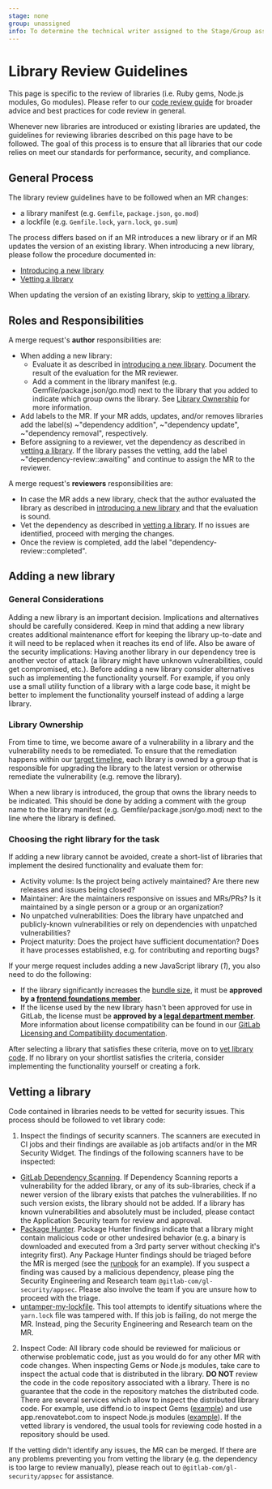 ```yaml
---
stage: none
group: unassigned
info: To determine the technical writer assigned to the Stage/Group associated with this page, see https://about.gitlab.com/handbook/engineering/ux/technical-writing/#assignments
---
```


# Library Review Guidelines

This page is specific to the review of libraries (i.e. Ruby gems, Node.js
modules, Go modules). Please refer to our
[code review guide](code_review.md) for broader advice and best
practices for code review in general.

Whenever new libraries are introduced or existing libraries are updated, the
guidelines for reviewing libraries described on this page have to be followed.
The goal of this process is to ensure that all libraries that our code relies on
meet our standards for performance, security, and compliance.

## General Process

The library review guidelines have to be followed when an MR changes:

- a library manifest (e.g. `Gemfile`, `package.json`, `go.mod`)
- a lockfile (e.g. `Gemfile.lock`, `yarn.lock`, `go.sum`)

The process differs based on if an MR introduces a new library or if an MR
updates the version of an existing library. When introducing a new library,
please follow the procedure documented in:

- [Introducing a new library](#adding-a-new-library)
- [Vetting a library](#vetting-a-library)

When updating the version of an existing library, skip to [vetting a
library](#vetting-a-library).

## Roles and Responsibilities

A merge request's **author** responsibilities are:
- When adding a new library:
  * Evaluate it as described in [introducing a new
library](#adding-a-new-library). Document the result of the evaluation for the
MR reviewer.
  * Add a comment in the library manifest (e.g. Gemfile/package.json/go.mod)
next to the library that you added to indicate which group owns the library. See
[Library Ownership](#library-ownership) for more information.
- Add labels to the MR. If your MR adds, updates, and/or removes libraries add
the label(s) ~"dependency addition", ~"dependency update", ~"dependency
removal", respectively.
- Before assigning to a reviewer, vet the dependency as described in [vetting a
library](#vetting-a-library). If the library passes the vetting, add the label
~"dependency-review::awaiting" and continue to assign the MR to the reviewer.

A merge request's **reviewers** responsibilities are:
- In case the MR adds a new library, check that the author evaluated the library
as described in [introducing a new library](#adding-a-new-library) and that the
evaluation is sound.
- Vet the dependency as described in [vetting a library](#vetting-a-library). If
no issues are identified, proceed with merging the changes.
- Once the review is completed, add the label "dependency-review::completed".

## Adding a new library

### General Considerations

Adding a new library is an important decision. Implications and alternatives
should be carefully considered. Keep in mind that adding a new library creates
additional maintenance effort for keeping the library up-to-date and it will
need to be replaced when it reaches its end of life. Also be aware of the
security implications: Having another library in our dependency tree is another
vector of attack (a library might have unknown vulnerabilities, could get
compromised, etc.). Before adding a new library consider alternatives such as
implementing the functionality yourself. For example, if you only use a small
utility function of a library with a large code base, it might be better to
implement the functionality yourself instead of adding a large library.

### Library Ownership

From time to time, we become aware of a vulnerability in a library and the
vulnerability needs to be remediated. To ensure that the remediation happens
within our [target
timeline](https://about.gitlab.com/handbook/engineering/security/#severity-and-priority-labels-on-security-issues),
each library is owned by a group that is responsible for upgrading the library
to the latest version or otherwise remediate the vulnerability (e.g. remove the
library).

When a new library is introduced, the group that owns the library needs to be
indicated. This should be done by adding a comment with the group name to the
library manifest (e.g. Gemfile/package.json/go.mod) next to the line where the
library is defined.

### Choosing the right library for the task


If adding a new library cannot be avoided, create a short-list of libraries that
implement the desired functionality and evaluate them for:

- Activity volume: Is the project being actively maintained? Are there new
releases and issues being closed?
- Maintainer: Are the maintainers responsive on issues and MRs/PRs? Is it
maintained by a single person or a group or an organization?
- No unpatched vulnerabilities: Does the library have unpatched and
publicly-known vulnerabilities or rely on dependencies with unpatched
vulnerabilities?
- Project maturity: Does the project have sufficient documentation? Does it have
processes established, e.g. for contributing and reporting bugs?

If your merge request includes adding a new JavaScript library (*1*), you also
need to do the following:
   - If the library significantly increases the
     [bundle
size](https://gitlab.com/gitlab-org/frontend/playground/webpack-memory-metrics/-/blob/master/doc/report.md),
it must
     be **approved by a [frontend foundations
member](https://about.gitlab.com/direction/create/ecosystem/frontend-ux-foundations/)**.
   - If the license used by the new library hasn't been approved for use in
     GitLab, the license must be **approved by a [legal department
member](https://about.gitlab.com/handbook/legal/)**.
     More information about license compatibility can be found in our
     [GitLab Licensing and Compatibility documentation](licensing.md).

After selecting a library that satisfies these criteria, move on to [vet library
code](#vetting-a-library). If no library on your shortlist satisfies the
criteria, consider implementing the functionality yourself or creating a fork.

## Vetting a library

Code contained in libraries needs to be vetted for security issues. This process
should be followed to vet library code:

1. Inspect the findings of security scanners. The scanners are executed in CI
jobs and their findings are available as job artifacts and/or in the MR Security
Widget. The findings of the following scanners have to be inspected:
  - [GitLab Dependency Scanning](../user/application_security/dependency_scanning/index.md).
If Dependency Scanning reports a vulnerability for the added library, or any of
its sub-libraries, check if a newer version of the library exists that patches
the vulnerabilities. If no such version exists, the library should not be added.
If a library has known vulnerabilities and absolutely must be included, please
contact the Application Security team for review and approval.
  - [Package Hunter](https://gitlab.com/gitlab-com/gl-security/security-research/package-hunter).
Package Hunter findings indicate that a library might contain malicious code or
other undesired behavior (e.g. a binary is downloaded and executed from a 3rd
party server without checking it's integrity first). Any Package Hunter findings
should be triaged before the MR is merged (see the
[runbook](https://about.gitlab.com/handbook/engineering/security/security-engineering-and-research/application-security/runbooks/investigating-package-hunter-findings.html)
for an example). If you suspect a finding was caused by a malicious dependency,
please ping the Security Engineering and Research team
`@gitlab-com/gl-security/appsec`. Please also involve the team if you are unsure
how to proceed with the triage.
  - [untamper-my-lockfile](https://gitlab.com/gitlab-org/frontend/untamper-my-lockfile/).
This tool attempts to identify situations where the `yarn.lock` file was
tampered with. If this job is failing, do not merge the MR. Instead, ping the
Security Engineering and Research team on the MR.
2. Inspect Code: All library code should be reviewed for malicious or otherwise
problematic code, just as you would do for any other MR with code changes. When
inspecting Gems or Node.js modules, take care to inspect the actual code that is
distributed in the library. **DO NOT** review the code in the code repository
associated with a library. There is no guarantee that the code in the repository
matches the distributed code. There are several services which allow to inspect
the distributed library code. For example, use diffend.io to inspect Gems
([example](https://my.diffend.io/gems/aliyun-sdk/0.7.1/0.8.0)) and use
app.renovatebot.com to inspect Node.js modules
([example](https://app.renovatebot.com/package-diff?name=copy-webpack-plugin&from=5.0.5&to=5.1.2)).
If the vetted library is vendored, the usual tools for reviewing code hosted in
a repository should be used.

If the vetting didn't identify any issues, the MR can be merged. If there are
any problems preventing you from vetting the library (e.g. the dependency is too
large to review manually), please reach out to `@gitlab-com/gl-security/appsec`
for assistance.
